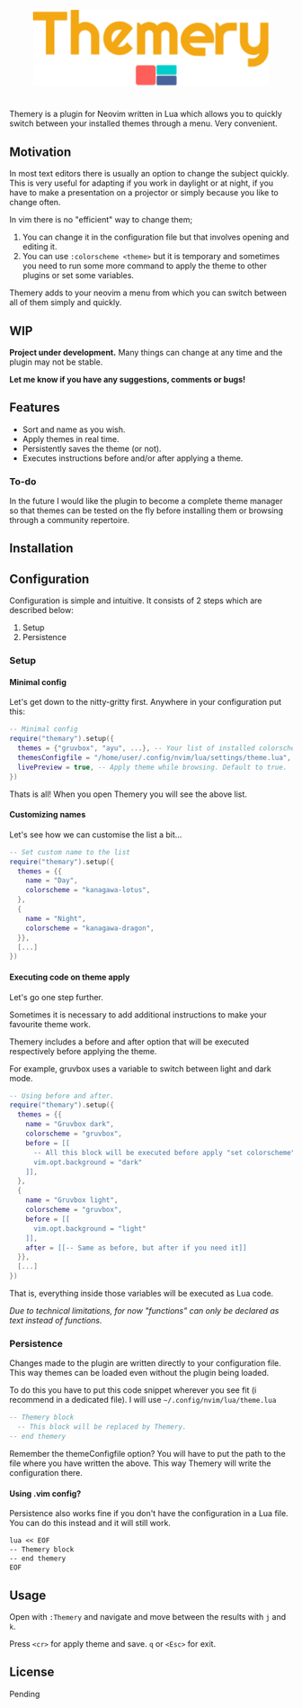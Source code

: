 <p align="center">
<img src="docs/title-logo.svg" width="420">
</p>

#

Themery is a plugin for Neovim written in Lua which allows you to quickly switch between your installed themes through a menu. Very convenient.

## Motivation

In most text editors there is usually an option to change the subject quickly. This is very useful for adapting if you work in daylight or at night, if you have to make a presentation on a projector or simply because you like to change often.

In vim there is no "efficient" way to change them;

1. You can change it in the configuration file but that involves opening and editing it.
2. You can use `:colorscheme <theme>` but it is temporary and sometimes you need to run some more command to apply the theme to other plugins or set some variables.

Themery adds to your neovim a menu from which you can switch between all of them simply and quickly.

## WIP

**Project under development.**
Many things can change at any time and the plugin may not be stable.

**Let me know if you have any suggestions, comments or bugs!**

## Features

- Sort and name as you wish.
- Apply themes in real time.
- Persistently saves the theme (or not).
- Executes instructions before and/or after applying a theme.

### To-do

In the future I would like the plugin to become a complete theme manager so that themes can be tested on the fly before installing them or browsing through a community repertoire.

## Installation

## Configuration

Configuration is simple and intuitive. It consists of 2 steps which are described below:

1. Setup
2. Persistence

### Setup

#### Minimal config

Let's get down to the nitty-gritty first. Anywhere in your configuration put this:

```lua
-- Minimal config
require("themary").setup({
  themes = {"gruvbox", "ayu", ...}, -- Your list of installed colorschemes
  themesConfigfile = "/home/user/.config/nvim/lua/settings/theme.lua", -- Described below
  livePreview = true, -- Apply theme while browsing. Default to true.
})
```

Thats is all! When you open Themery you will see the above list.

#### Customizing names

Let's see how we can customise the list a bit...

```lua
-- Set custom name to the list
require("themary").setup({
  themes = {{
    name = "Day",
    colorscheme = "kanagawa-lotus",
  },
  {
    name = "Night",
    colorscheme = "kanagawa-dragon",
  }},
  [...]
})
```

#### Executing code on theme apply

Let's go one step further.

Sometimes it is necessary to add additional instructions to make your favourite theme work.

Themery includes a before and after option that will be executed respectively before applying the theme.

For example, gruvbox uses a variable to switch between light and dark mode.

```lua
-- Using before and after.
require("themary").setup({
  themes = {{
    name = "Gruvbox dark",
    colorscheme = "gruvbox",
    before = [[
      -- All this block will be executed before apply "set colorscheme"
      vim.opt.background = "dark"
    ]],
  },
  {
    name = "Gruvbox light",
    colorscheme = "gruvbox",
    before = [[
      vim.opt.background = "light"
    ]],
    after = [[-- Same as before, but after if you need it]]
  }},
  [...]
})
```

That is, everything inside those variables will be executed as Lua code.

_Due to technical limitations, for now "functions" can only be declared as text instead of functions._

### Persistence

Changes made to the plugin are written directly to your configuration file. This way themes can be loaded even without the plugin being loaded.

To do this you have to put this code snippet wherever you see fit (i recommend in a dedicated file). I will use `~/.config/nvim/lua/theme.lua`

```lua
-- Themery block
  -- This block will be replaced by Themery.
-- end themery
```

Remember the themeConfigfile option? You will have to put the path to the file where you have written the above.
This way Themery will write the configuration there.

#### Using .vim config?

Persistence also works fine if you don't have the configuration in a Lua file. You can do this instead and it will still work.

```vim
lua << EOF
-- Themery block
-- end themery
EOF
```

## Usage

Open with `:Themery` and navigate and move between the results with `j` and `k`.

Press `<cr>` for apply theme and save. `q` or `<Esc>` for exit.

## License

Pending
